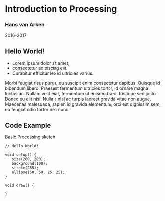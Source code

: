 # Introduction to Processing
### Hans van Arken
2016-2017

<!--nextslide-->
## Hello World!

* Lorem ipsum dolor sit amet,
* consectetur adipiscing elit.
* Curabitur efficitur leo id ultricies varius.

Morbi feugiat risus purus, eu suscipit enim consectetur dapibus. Quisque id bibendum libero. Praesent fermentum ultricies tortor, id ornare magna luctus ac. Nullam velit erat, fermentum ut euismod sed, tristique sed justo. Donec eu elit nisi. Nulla a nisl ac turpis laoreet gravida vitae non augue. Maecenas malesuada, sapien id gravida elementum, orci est dignissim sem, eu feugiat odio tortor nec nunc.

<!--nextslide-->
## Code Example

Basic Processing sketch
```Processing
// Hello World!

void setup() {
   size(200, 200);
   background(100);
   stroke(255);
   ellipse(50, 50, 25, 25);
}

void draw() {

}
```
